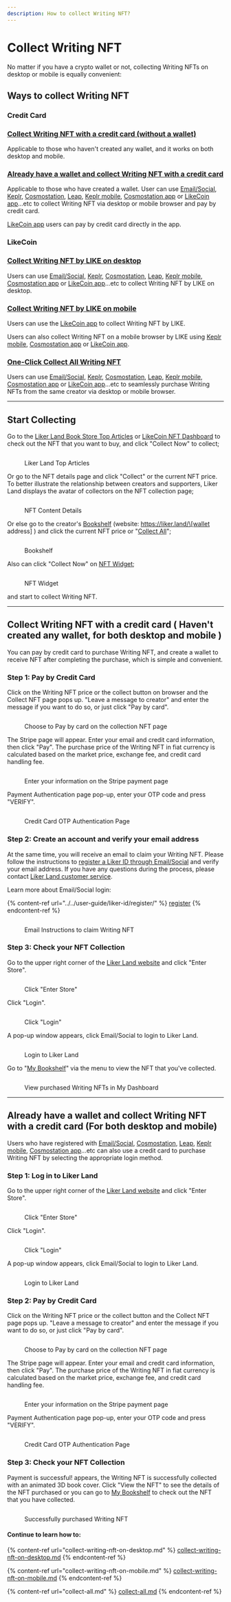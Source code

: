 ```yaml
---
description: How to collect Writing NFT?
---
```


# Collect Writing NFT

No matter if you have a crypto wallet or not, collecting Writing NFTs on desktop or mobile is equally convenient:

## Ways to collect Writing NFT

### Credit Card

### [Collect Writing NFT with a credit card (without a wallet)](./#collect-writing-nft-with-a-credit-card-havent-created-any-wallet-for-both-desktop-and-mobile)

Applicable to those who haven't created any wallet, and it works on both desktop and mobile.

### [Already have a wallet and collect Writing NFT with a credit card](./#already-have-a-wallet-and-collect-writing-nft-with-a-credit-card-for-both-desktop-and-mobile)

Applicable to those who have created a wallet. User can use [Email/Social](../../user-guide/liker-id/register/), [Keplr](../../general-guides/wallet/keplr/), [Cosmostation](../../general-guides/wallet/cosmostation/), [Leap](../../general-guides/wallet/leap/), [Keplr mobile](../../general-guides/wallet/keplr-mobile/), [Cosmostation app](../../general-guides/wallet/cosmostation-app/cosmostation-app-deposit-and-send-likecoin.md) or [LikeCoin app](../../user-guide/liker-land/download.md)...etc to collect Writing NFT via desktop or mobile browser and pay by credit card.

[LikeCoin app](../what-is-iscn/app.like.co/likecoin-app.md) users can pay by credit card directly in the app.

### LikeCoin

### [Collect Writing NFT by LIKE on desktop](collect-writing-nft-on-desktop.md)

Users can use [Email/Social](../../user-guide/liker-id/register/), [Keplr](../../general-guides/wallet/keplr/), [Cosmostation](../../general-guides/wallet/cosmostation/), [Leap](../../general-guides/wallet/leap/), [Keplr mobile](../../general-guides/wallet/keplr-mobile/), [Cosmostation app](../../general-guides/wallet/cosmostation-app/cosmostation-app-deposit-and-send-likecoin.md) or [LikeCoin app](../../user-guide/liker-land/download.md)...etc to collect Writing NFT by LIKE on desktop.

### [Collect Writing NFT by LIKE on mobile](collect-writing-nft-on-mobile.md)

Users can use the [LikeCoin app](../../user-guide/liker-land/download.md) to collect Writing NFT by LIKE.

Users can also collect Writing NFT on a mobile browser by LIKE using [Keplr mobile](../../general-guides/wallet/keplr-mobile/), [Cosmostation app](../../general-guides/wallet/cosmostation-app/) or [LikeCoin app](../../user-guide/liker-land/download.md).

### [One-Click Collect All Writing NFT](collect-all.md)

Users can use [Email/Social](../../user-guide/liker-id/register/), [Keplr](../../general-guides/wallet/keplr/), [Cosmostation](../../general-guides/wallet/cosmostation/), [Leap](../../general-guides/wallet/leap/), [Keplr mobile](../../general-guides/wallet/keplr-mobile/), [Cosmostation app](../../general-guides/wallet/cosmostation-app/cosmostation-app-deposit-and-send-likecoin.md) or [LikeCoin app](../../user-guide/liker-land/download.md)...etc to seamlessly purchase Writing NFTs from the same creator via desktop or mobile browser.

***

## Start Collecting

Go to the [Liker Land Book Store Top Articles](https://liker.land/en/store/articles) or [LikeCoin NFT Dashboard](../tools.md) to check out the NFT that you want to buy, and click "Collect Now" to collect;

<figure><img src="../../.gitbook/assets/Buy NFT 1-en.png" alt=""><figcaption><p>Liker Land  Top Articles</p></figcaption></figure>

Or go to the NFT details page and click "Collect" or the current NFT price. To better illustrate the relationship between creators and supporters, Liker Land displays the avatar of collectors on the NFT collection page;

<figure><img src="../../.gitbook/assets/Buy NFT 2-en.png" alt=""><figcaption><p>NFT Content Details</p></figcaption></figure>

Or else go to the creator's [Bookshelf](../liker-land-web/bookshelf.md) (website: https://liker.land/\[wallet address] ) and click the current NFT price or "[Collect All](collect-all.md)";

<figure><img src="../../.gitbook/assets/Buy NFT 3-en.png" alt=""><figcaption><p>Bookshelf</p></figcaption></figure>

Also can click "Collect Now" on [NFT Widget](../nft-portal/nft-widget.md);

<figure><img src="../../.gitbook/assets/Buy NFT 4-en.png" alt=""><figcaption><p>NFT Widget</p></figcaption></figure>

and start to collect Writing NFT.

***

## Collect Writing NFT with a credit card ( Haven't created any wallet, for both desktop and mobile )

You can pay by credit card to purchase Writing NFT, and create a wallet to receive NFT after completing the purchase, which is simple and convenient.

### Step 1: Pay by Credit Card&#x20;

Click on the Writing NFT price or the collect button on browser and the Collect NFT page pops up. "Leave a message to creator" and enter the message if you want to do so, or just click "Pay by card".

<figure><img src="../../.gitbook/assets/Buy NFT pay by card 1-en.png" alt=""><figcaption><p>Choose to Pay by card on the collection NFT page</p></figcaption></figure>

The Stripe page will appear. Enter your email and credit card information, then click "Pay". The purchase price of the Writing NFT in fiat currency is calculated based on the market price, exchange fee, and credit card handling fee.

<figure><img src="../../.gitbook/assets/pay by card 2.png" alt=""><figcaption><p>Enter your information on the Stripe payment page</p></figcaption></figure>

Payment Authentication page pop-up, enter your OTP code and press "VERIFY".

<figure><img src="../../.gitbook/assets/pay by card 3.png" alt=""><figcaption><p>Credit Card OTP Authentication Page</p></figcaption></figure>

### Step 2: Create an account and verify your email address

At the same time, you will receive an email to claim your Writing NFT. Please follow the instructions to [register a Liker ID through Email/Social](../../user-guide/liker-id/register/) and verify your email address. If you have any questions during the process, please contact [Liker Land customer service](https://go.crisp.chat/chat/embed/?website\_id=5c009125-5863-4059-ba65-43f177ca33f7).

Learn more about Email/Social login:

{% content-ref url="../../user-guide/liker-id/register/" %}
[register](../../user-guide/liker-id/register/)
{% endcontent-ref %}

<figure><img src="../../.gitbook/assets/pay by card 5.png" alt=""><figcaption><p>Email Instructions to claim Writing NFT</p></figcaption></figure>

### Step 3: Check your NFT Collection

Go to the upper right corner of the [Liker Land website](https://liker.land/en) and click "Enter Store".

<figure><img src="../../.gitbook/assets/Writing NFT 1-en.png" alt=""><figcaption><p> Click "Enter Store"</p></figcaption></figure>

Click "Login".

<figure><img src="../../.gitbook/assets/Writing NFT 2-en.png" alt=""><figcaption><p>Click "Login"</p></figcaption></figure>

A pop-up window appears, click Email/Social to login to Liker Land.

<figure><img src="../../.gitbook/assets/Writing NFT 3-en.png" alt=""><figcaption><p>Login to Liker Land</p></figcaption></figure>

Go to "[My Bookshelf](../liker-land-web/bookshelf.md)" via the menu to view the NFT that you've collected.

<figure><img src="../../.gitbook/assets/Buy NFT pay by card 7-en.png" alt=""><figcaption><p>View purchased Writing NFTs in My Dashboard</p></figcaption></figure>

***

## Already have a wallet and collect Writing NFT with a credit card (For both desktop and mobile)

Users who have registered with [Email/Social](../../user-guide/liker-id/register/), [Cosmostation](../../general-guides/wallet/cosmostation/), [Leap](../../general-guides/wallet/leap/), [Keplr mobile](../../general-guides/wallet/keplr-mobile/), [Cosmostation app](../../general-guides/wallet/cosmostation-app/)...etc can also use a credit card to purchase Writing NFT by selecting the appropriate login method.

### Step 1: Log in to Liker Land

Go to the upper right corner of the [Liker Land website](https://liker.land/en) and click "Enter Store".

<figure><img src="../../.gitbook/assets/Writing NFT 1-en.png" alt=""><figcaption><p> Click "Enter Store"</p></figcaption></figure>

Click "Login".

<figure><img src="../../.gitbook/assets/Writing NFT 2-en.png" alt=""><figcaption><p>Click "Login"</p></figcaption></figure>

A pop-up window appears, click Email/Social to login to Liker Land.

<figure><img src="../../.gitbook/assets/Writing NFT 4-en.png" alt=""><figcaption><p>Login to Liker Land</p></figcaption></figure>

### Step 2: Pay by Credit Card&#x20;

Click on the Writing NFT price or the collect button and the Collect NFT page pops up. "Leave a message to creator" and enter the message if you want to do so, or just click "Pay by card".

<figure><img src="../../.gitbook/assets/Buy NFT pay by card with Keplr-en.png" alt=""><figcaption><p>Choose to Pay by card on the collection NFT page</p></figcaption></figure>

The Stripe page will appear. Enter your email and credit card information, then click "Pay". The purchase price of the Writing NFT in fiat currency is calculated based on the market price, exchange fee, and credit card handling fee.

<figure><img src="../../.gitbook/assets/Buy NFT 17.png" alt=""><figcaption><p>Enter your information on the Stripe payment page</p></figcaption></figure>

Payment Authentication page pop-up, enter your OTP code and press "VERIFY".

<figure><img src="../../.gitbook/assets/Buy NFT 18.png" alt=""><figcaption><p>Credit Card OTP Authentication Page</p></figcaption></figure>

### Step 3: Check your NFT Collection

Payment is successful! appears, the Writing NFT is successfully collected with an animated 3D book cover. Click "View the NFT" to see the details of the NFT purchased or you can go to [My Bookshelf](../liker-land-web/bookshelf.md) to check out the NFT that you have collected.

<figure><img src="../../.gitbook/assets/Buy NFT Finish-en.png" alt=""><figcaption><p>Successfully purchased Writing NFT</p></figcaption></figure>

#### Continue to learn how to:

{% content-ref url="collect-writing-nft-on-desktop.md" %}
[collect-writing-nft-on-desktop.md](collect-writing-nft-on-desktop.md)
{% endcontent-ref %}

{% content-ref url="collect-writing-nft-on-mobile.md" %}
[collect-writing-nft-on-mobile.md](collect-writing-nft-on-mobile.md)
{% endcontent-ref %}

{% content-ref url="collect-all.md" %}
[collect-all.md](collect-all.md)
{% endcontent-ref %}
